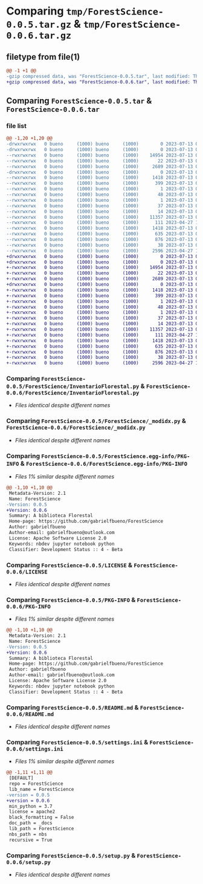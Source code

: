 # Comparing `tmp/ForestScience-0.0.5.tar.gz` & `tmp/ForestScience-0.0.6.tar.gz`

## filetype from file(1)

```diff
@@ -1 +1 @@
-gzip compressed data, was "ForestScience-0.0.5.tar", last modified: Thu Jul 13 04:20:44 2023, max compression
+gzip compressed data, was "ForestScience-0.0.6.tar", last modified: Thu Jul 13 04:23:02 2023, max compression
```

## Comparing `ForestScience-0.0.5.tar` & `ForestScience-0.0.6.tar`

### file list

```diff
@@ -1,20 +1,20 @@
-drwxrwxrwx   0 bueno     (1000) bueno     (1000)        0 2023-07-13 04:20:44.632686 ForestScience-0.0.5/
-drwxrwxrwx   0 bueno     (1000) bueno     (1000)        0 2023-07-13 04:20:44.475686 ForestScience-0.0.5/ForestScience/
--rwxrwxrwx   0 bueno     (1000) bueno     (1000)    14954 2023-07-13 04:20:41.000000 ForestScience-0.0.5/ForestScience/InventarioFlorestal.py
--rwxrwxrwx   0 bueno     (1000) bueno     (1000)       22 2023-07-13 04:20:41.000000 ForestScience-0.0.5/ForestScience/__init__.py
--rwxrwxrwx   0 bueno     (1000) bueno     (1000)     2689 2023-07-13 04:20:41.000000 ForestScience-0.0.5/ForestScience/_modidx.py
-drwxrwxrwx   0 bueno     (1000) bueno     (1000)        0 2023-07-13 04:20:44.610688 ForestScience-0.0.5/ForestScience.egg-info/
--rwxrwxrwx   0 bueno     (1000) bueno     (1000)     1418 2023-07-13 04:20:44.000000 ForestScience-0.0.5/ForestScience.egg-info/PKG-INFO
--rwxrwxrwx   0 bueno     (1000) bueno     (1000)      399 2023-07-13 04:20:44.000000 ForestScience-0.0.5/ForestScience.egg-info/SOURCES.txt
--rwxrwxrwx   0 bueno     (1000) bueno     (1000)        1 2023-07-13 04:20:44.000000 ForestScience-0.0.5/ForestScience.egg-info/dependency_links.txt
--rwxrwxrwx   0 bueno     (1000) bueno     (1000)       48 2023-07-13 04:20:44.000000 ForestScience-0.0.5/ForestScience.egg-info/entry_points.txt
--rwxrwxrwx   0 bueno     (1000) bueno     (1000)        1 2023-07-13 03:36:15.000000 ForestScience-0.0.5/ForestScience.egg-info/not-zip-safe
--rwxrwxrwx   0 bueno     (1000) bueno     (1000)       37 2023-07-13 04:20:44.000000 ForestScience-0.0.5/ForestScience.egg-info/requires.txt
--rwxrwxrwx   0 bueno     (1000) bueno     (1000)       14 2023-07-13 04:20:44.000000 ForestScience-0.0.5/ForestScience.egg-info/top_level.txt
--rwxrwxrwx   0 bueno     (1000) bueno     (1000)    11357 2023-07-13 03:11:19.000000 ForestScience-0.0.5/LICENSE
--rwxrwxrwx   0 bueno     (1000) bueno     (1000)      111 2023-04-27 10:12:58.000000 ForestScience-0.0.5/MANIFEST.in
--rwxrwxrwx   0 bueno     (1000) bueno     (1000)     1418 2023-07-13 04:20:44.630688 ForestScience-0.0.5/PKG-INFO
--rwxrwxrwx   0 bueno     (1000) bueno     (1000)      635 2023-07-13 04:10:57.000000 ForestScience-0.0.5/README.md
--rwxrwxrwx   0 bueno     (1000) bueno     (1000)      876 2023-07-13 04:20:41.000000 ForestScience-0.0.5/settings.ini
--rwxrwxrwx   0 bueno     (1000) bueno     (1000)       38 2023-07-13 04:20:44.633688 ForestScience-0.0.5/setup.cfg
--rwxrwxrwx   0 bueno     (1000) bueno     (1000)     2596 2023-04-27 10:12:58.000000 ForestScience-0.0.5/setup.py
+drwxrwxrwx   0 bueno     (1000) bueno     (1000)        0 2023-07-13 04:23:02.108260 ForestScience-0.0.6/
+drwxrwxrwx   0 bueno     (1000) bueno     (1000)        0 2023-07-13 04:23:01.951259 ForestScience-0.0.6/ForestScience/
+-rwxrwxrwx   0 bueno     (1000) bueno     (1000)    14954 2023-07-13 04:22:58.000000 ForestScience-0.0.6/ForestScience/InventarioFlorestal.py
+-rwxrwxrwx   0 bueno     (1000) bueno     (1000)       22 2023-07-13 04:22:58.000000 ForestScience-0.0.6/ForestScience/__init__.py
+-rwxrwxrwx   0 bueno     (1000) bueno     (1000)     2689 2023-07-13 04:22:58.000000 ForestScience-0.0.6/ForestScience/_modidx.py
+drwxrwxrwx   0 bueno     (1000) bueno     (1000)        0 2023-07-13 04:23:02.086258 ForestScience-0.0.6/ForestScience.egg-info/
+-rwxrwxrwx   0 bueno     (1000) bueno     (1000)     1418 2023-07-13 04:23:01.000000 ForestScience-0.0.6/ForestScience.egg-info/PKG-INFO
+-rwxrwxrwx   0 bueno     (1000) bueno     (1000)      399 2023-07-13 04:23:01.000000 ForestScience-0.0.6/ForestScience.egg-info/SOURCES.txt
+-rwxrwxrwx   0 bueno     (1000) bueno     (1000)        1 2023-07-13 04:23:01.000000 ForestScience-0.0.6/ForestScience.egg-info/dependency_links.txt
+-rwxrwxrwx   0 bueno     (1000) bueno     (1000)       48 2023-07-13 04:23:01.000000 ForestScience-0.0.6/ForestScience.egg-info/entry_points.txt
+-rwxrwxrwx   0 bueno     (1000) bueno     (1000)        1 2023-07-13 03:36:15.000000 ForestScience-0.0.6/ForestScience.egg-info/not-zip-safe
+-rwxrwxrwx   0 bueno     (1000) bueno     (1000)       37 2023-07-13 04:23:01.000000 ForestScience-0.0.6/ForestScience.egg-info/requires.txt
+-rwxrwxrwx   0 bueno     (1000) bueno     (1000)       14 2023-07-13 04:23:01.000000 ForestScience-0.0.6/ForestScience.egg-info/top_level.txt
+-rwxrwxrwx   0 bueno     (1000) bueno     (1000)    11357 2023-07-13 03:11:19.000000 ForestScience-0.0.6/LICENSE
+-rwxrwxrwx   0 bueno     (1000) bueno     (1000)      111 2023-04-27 10:12:58.000000 ForestScience-0.0.6/MANIFEST.in
+-rwxrwxrwx   0 bueno     (1000) bueno     (1000)     1418 2023-07-13 04:23:02.105257 ForestScience-0.0.6/PKG-INFO
+-rwxrwxrwx   0 bueno     (1000) bueno     (1000)      635 2023-07-13 04:10:57.000000 ForestScience-0.0.6/README.md
+-rwxrwxrwx   0 bueno     (1000) bueno     (1000)      876 2023-07-13 04:22:58.000000 ForestScience-0.0.6/settings.ini
+-rwxrwxrwx   0 bueno     (1000) bueno     (1000)       38 2023-07-13 04:23:02.109259 ForestScience-0.0.6/setup.cfg
+-rwxrwxrwx   0 bueno     (1000) bueno     (1000)     2596 2023-04-27 10:12:58.000000 ForestScience-0.0.6/setup.py
```

### Comparing `ForestScience-0.0.5/ForestScience/InventarioFlorestal.py` & `ForestScience-0.0.6/ForestScience/InventarioFlorestal.py`

 * *Files identical despite different names*

### Comparing `ForestScience-0.0.5/ForestScience/_modidx.py` & `ForestScience-0.0.6/ForestScience/_modidx.py`

 * *Files identical despite different names*

### Comparing `ForestScience-0.0.5/ForestScience.egg-info/PKG-INFO` & `ForestScience-0.0.6/ForestScience.egg-info/PKG-INFO`

 * *Files 1% similar despite different names*

```diff
@@ -1,10 +1,10 @@
 Metadata-Version: 2.1
 Name: ForestScience
-Version: 0.0.5
+Version: 0.0.6
 Summary: A biblioteca Florestal
 Home-page: https://github.com/gabrielfbueno/ForestScience
 Author: gabrielfbueno
 Author-email: gabrielfbueno@outlook.com
 License: Apache Software License 2.0
 Keywords: nbdev jupyter notebook python
 Classifier: Development Status :: 4 - Beta
```

### Comparing `ForestScience-0.0.5/LICENSE` & `ForestScience-0.0.6/LICENSE`

 * *Files identical despite different names*

### Comparing `ForestScience-0.0.5/PKG-INFO` & `ForestScience-0.0.6/PKG-INFO`

 * *Files 1% similar despite different names*

```diff
@@ -1,10 +1,10 @@
 Metadata-Version: 2.1
 Name: ForestScience
-Version: 0.0.5
+Version: 0.0.6
 Summary: A biblioteca Florestal
 Home-page: https://github.com/gabrielfbueno/ForestScience
 Author: gabrielfbueno
 Author-email: gabrielfbueno@outlook.com
 License: Apache Software License 2.0
 Keywords: nbdev jupyter notebook python
 Classifier: Development Status :: 4 - Beta
```

### Comparing `ForestScience-0.0.5/README.md` & `ForestScience-0.0.6/README.md`

 * *Files identical despite different names*

### Comparing `ForestScience-0.0.5/settings.ini` & `ForestScience-0.0.6/settings.ini`

 * *Files 1% similar despite different names*

```diff
@@ -1,11 +1,11 @@
 [DEFAULT]
 repo = ForestScience
 lib_name = ForestScience
-version = 0.0.5
+version = 0.0.6
 min_python = 3.7
 license = apache2
 black_formatting = False
 doc_path = _docs
 lib_path = ForestScience
 nbs_path = nbs
 recursive = True
```

### Comparing `ForestScience-0.0.5/setup.py` & `ForestScience-0.0.6/setup.py`

 * *Files identical despite different names*

